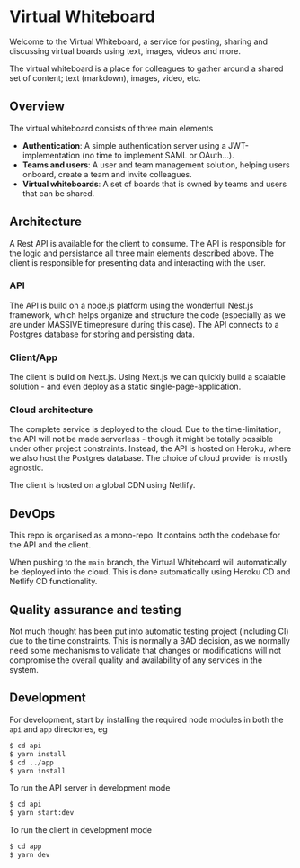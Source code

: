 # Virtual Whiteboard

Welcome to the Virtual Whiteboard, a service for posting, sharing and discussing virtual boards using text, images, videos and more.

The virtual whiteboard is a place for colleagues to gather around a shared set of content; text (markdown), images, video, etc.

## Overview

The virtual whiteboard consists of three main elements
- **Authentication**: A simple authentication server using a JWT-implementation (no time to implement SAML or OAuth...).
- **Teams and users**: A user and team management solution, helping users onboard, create a team and invite colleagues.
- **Virtual whiteboards**: A set of boards that is owned by teams and users that can be shared.

## Architecture

A Rest API is available for the client to consume. The API is responsible for the logic and persistance all three main elements described above. The client is responsible for presenting data and interacting with the user.

### API
The API is build on a node.js platform using the wonderfull Nest.js framework, which helps organize and structure the code (especially as we are under MASSIVE timepresure during this case). The API connects to a Postgres database for storing and persisting data.

### Client/App
The client is build on Next.js. Using Next.js we can quickly build a scalable solution - and even deploy as a static single-page-application.

### Cloud architecture

The complete service is deployed to the cloud. Due to the time-limitation, the API will not be made serverless - though it might be totally possible under other project constraints.
Instead, the API is hosted on Heroku, where we also host the Postgres database. The choice of cloud provider is mostly agnostic.

The client is hosted on a global CDN using Netlify.

## DevOps

This repo is organised as a mono-repo. It contains both the codebase for the API and the client.

When pushing to the `main` branch, the Virtual Whiteboard will automatically be deployed into the cloud. This is done automatically using Heroku CD and Netlify CD functionality.

## Quality assurance and testing

Not much thought has been put into automatic testing project (including CI) due to the time constraints. This is normally a BAD decision, as we normally need some mechanisms to validate that changes or modifications will not compromise the overall quality and availability of any services in the system.

## Development

For development, start by installing the required node modules in both the `api` and `app` directories, eg

```bash
$ cd api
$ yarn install
$ cd ../app
$ yarn install
```

To run the API server in development mode
```bash
$ cd api 
$ yarn start:dev
```

To run the client in development mode 
```bash 
$ cd app
$ yarn dev
```